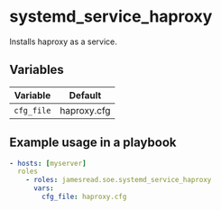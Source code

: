 # systemd_service_haproxy

Installs haproxy as a service.
## Variables
| Variable | Default |
|----------|---------|
| `cfg_file` | haproxy.cfg |


## Example usage in a playbook

```yaml
- hosts: [myserver]
  roles
    - roles: jamesread.soe.systemd_service_haproxy
      vars:
        cfg_file: haproxy.cfg
```
